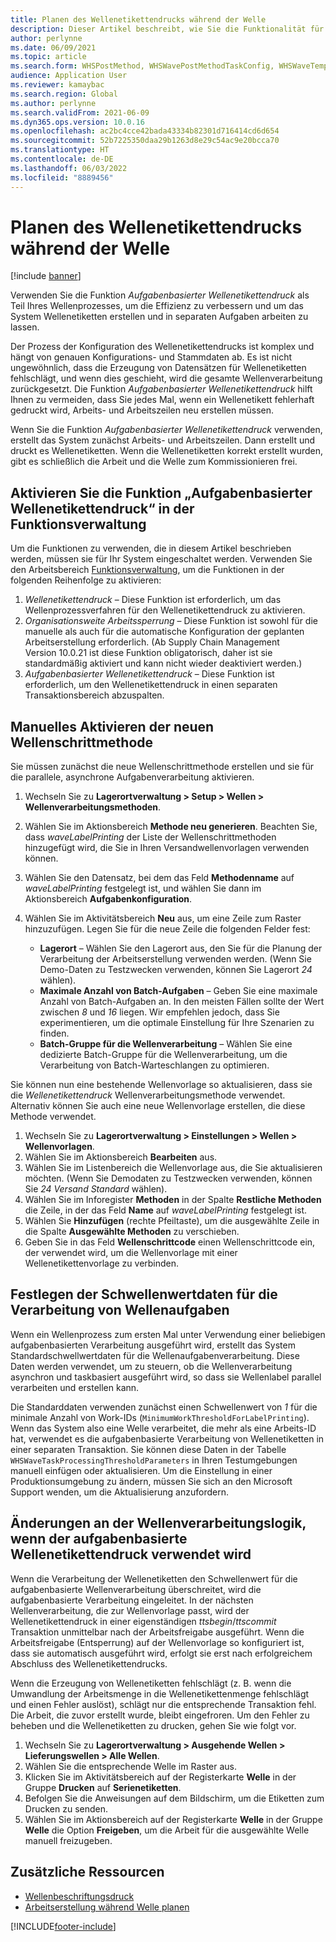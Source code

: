 ```yaml
---
title: Planen des Wellenetikettendrucks während der Welle
description: Dieser Artikel beschreibt, wie Sie die Funktionalität für aufgabenbasierten Wellenetikettendruck festlegen und verwenden.
author: perlynne
ms.date: 06/09/2021
ms.topic: article
ms.search.form: WHSPostMethod, WHSWavePostMethodTaskConfig, WHSWaveTemplateTable, WHSParameters, WHSWaveTableListPage, WHSWorkTableListPage, WHSWorkTable, BatchJobEnhanced, WHSPlannedWorkOrder
audience: Application User
ms.reviewer: kamaybac
ms.search.region: Global
ms.author: perlynne
ms.search.validFrom: 2021-06-09
ms.dyn365.ops.version: 10.0.16
ms.openlocfilehash: ac2bc4cce42bada43334b82301d716414cd6d654
ms.sourcegitcommit: 52b7225350daa29b1263d8e29c54ac9e20bcca70
ms.translationtype: HT
ms.contentlocale: de-DE
ms.lasthandoff: 06/03/2022
ms.locfileid: "8889456"
---
```

# <a name="schedule-wave-label-printing-during-wave"></a>Planen des Wellenetikettendrucks während der Welle

[!include [banner](../../includes/banner.md)]

Verwenden Sie die Funktion *Aufgabenbasierter Wellenetikettendruck* als Teil Ihres Wellenprozesses, um die Effizienz zu verbessern und um das System Wellenetiketten erstellen und in separaten Aufgaben arbeiten zu lassen.

Der Prozess der Konfiguration des Wellenetikettendrucks ist komplex und hängt von genauen Konfigurations- und Stammdaten ab. Es ist nicht ungewöhnlich, dass die Erzeugung von Datensätzen für Wellenetiketten fehlschlägt, und wenn dies geschieht, wird die gesamte Wellenverarbeitung zurückgesetzt. Die Funktion *Aufgabenbasierter Wellenetikettendruck* hilft Ihnen zu vermeiden, dass Sie jedes Mal, wenn ein Wellenetikett fehlerhaft gedruckt wird, Arbeits- und Arbeitszeilen neu erstellen müssen.

Wenn Sie die Funktion *Aufgabenbasierter Wellenetikettendruck* verwenden, erstellt das System zunächst Arbeits- und Arbeitszeilen. Dann erstellt und druckt es Wellenetiketten. Wenn die Wellenetiketten korrekt erstellt wurden, gibt es schließlich die Arbeit und die Welle zum Kommissionieren frei.

## <a name="turn-on-the-task-based-wave-label-printing-feature-in-feature-management"></a>Aktivieren Sie die Funktion „Aufgabenbasierter Wellenetikettendruck“ in der Funktionsverwaltung

Um die Funktionen zu verwenden, die in diesem Artikel beschrieben werden, müssen sie für Ihr System eingeschaltet werden. Verwenden Sie den Arbeitsbereich [Funktionsverwaltung](../../fin-ops-core/fin-ops/get-started/feature-management/feature-management-overview.md), um die Funktionen in der folgenden Reihenfolge zu aktivieren:

1. *Wellenetikettendruck* – Diese Funktion ist erforderlich, um das Wellenprozessverfahren für den Wellenetikettendruck zu aktivieren.
1. *Organisationsweite Arbeitssperrung* – Diese Funktion ist sowohl für die manuelle als auch für die automatische Konfiguration der geplanten Arbeitserstellung erforderlich. (Ab Supply Chain Management Version 10.0.21 ist diese Funktion obligatorisch, daher ist sie standardmäßig aktiviert und kann nicht wieder deaktiviert werden.)
1. *Aufgabenbasierter Wellenetikettendruck* – Diese Funktion ist erforderlich, um den Wellenetikettendruck in einen separaten Transaktionsbereich abzuspalten.

## <a name="manually-enable-the-new-wave-step-method"></a>Manuelles Aktivieren der neuen Wellenschrittmethode

Sie müssen zunächst die neue Wellenschrittmethode erstellen und sie für die parallele, asynchrone Aufgabenverarbeitung aktivieren.

1. Wechseln Sie zu **Lagerortverwaltung \> Setup \> Wellen \> Wellenverarbeitungsmethoden**.
1. Wählen Sie im Aktionsbereich **Methode neu generieren**. Beachten Sie, dass *waveLabelPrinting* der Liste der Wellenschrittmethoden hinzugefügt wird, die Sie in Ihren Versandwellenvorlagen verwenden können.
1. Wählen Sie den Datensatz, bei dem das Feld **Methodenname** auf *waveLabelPrinting* festgelegt ist, und wählen Sie dann im Aktionsbereich **Aufgabenkonfiguration**.
1. Wählen Sie im Aktivitätsbereich **Neu** aus, um eine Zeile zum Raster hinzuzufügen. Legen Sie für die neue Zeile die folgenden Felder fest:

    - **Lagerort** – Wählen Sie den Lagerort aus, den Sie für die Planung der Verarbeitung der Arbeitserstellung verwenden werden. (Wenn Sie Demo-Daten zu Testzwecken verwenden, können Sie Lagerort *24* wählen).
    - **Maximale Anzahl von Batch-Aufgaben** – Geben Sie eine maximale Anzahl von Batch-Aufgaben an. In den meisten Fällen sollte der Wert zwischen *8* und *16* liegen. Wir empfehlen jedoch, dass Sie experimentieren, um die optimale Einstellung für Ihre Szenarien zu finden.
    - **Batch-Gruppe für die Wellenverarbeitung** – Wählen Sie eine dedizierte Batch-Gruppe für die Wellenverarbeitung, um die Verarbeitung von Batch-Warteschlangen zu optimieren.

Sie können nun eine bestehende Wellenvorlage so aktualisieren, dass sie die *Wellenetikettendruck* Wellenverarbeitungsmethode verwendet. Alternativ können Sie auch eine neue Wellenvorlage erstellen, die diese Methode verwendet.

1. Wechseln Sie zu **Lagerortverwaltung \> Einstellungen \> Wellen \> Wellenvorlagen**.
1. Wählen Sie im Aktionsbereich **Bearbeiten** aus.
1. Wählen Sie im Listenbereich die Wellenvorlage aus, die Sie aktualisieren möchten. (Wenn Sie Demodaten zu Testzwecken verwenden, können Sie *24 Versand Standard* wählen).
1. Wählen Sie im Inforegister **Methoden** in der Spalte **Restliche Methoden** die Zeile, in der das Feld **Name** auf *waveLabelPrinting* festgelegt ist.
1. Wählen Sie **Hinzufügen** (rechte Pfeiltaste), um die ausgewählte Zeile in die Spalte **Ausgewählte Methoden** zu verschieben.
1. Geben Sie in das Feld **Wellenschrittcode** einen Wellenschrittcode ein, der verwendet wird, um die Wellenvorlage mit einer Wellenetikettenvorlage zu verbinden.

## <a name="set-wave-task-processing-threshold-data"></a>Festlegen der Schwellenwertdaten für die Verarbeitung von Wellenaufgaben

Wenn ein Wellenprozess zum ersten Mal unter Verwendung einer beliebigen aufgabenbasierten Verarbeitung ausgeführt wird, erstellt das System Standardschwellwertdaten für die Wellenaufgabenverarbeitung. Diese Daten werden verwendet, um zu steuern, ob die Wellenverarbeitung asynchron und taskbasiert ausgeführt wird, so dass sie Wellenlabel parallel verarbeiten und erstellen kann.

Die Standarddaten verwenden zunächst einen Schwellenwert von *1* für die minimale Anzahl von Work-IDs (`MinimumWorkThresholdForLabelPrinting`). Wenn das System also eine Welle verarbeitet, die mehr als eine Arbeits-ID hat, verwendet es die aufgabenbasierte Verarbeitung von Wellenetiketten in einer separaten Transaktion. Sie können diese Daten in der Tabelle `WHSWaveTaskProcessingThresholdParameters` in Ihren Testumgebungen manuell einfügen oder aktualisieren. Um die Einstellung in einer Produktionsumgebung zu ändern, müssen Sie sich an den Microsoft Support wenden, um die Aktualisierung anzufordern.

## <a name="changes-to-the-wave-processing-logic-when-task-based-wave-label-printing-is-used"></a>Änderungen an der Wellenverarbeitungslogik, wenn der aufgabenbasierte Wellenetikettendruck verwendet wird

Wenn die Verarbeitung der Wellenetiketten den Schwellenwert für die aufgabenbasierte Wellenverarbeitung überschreitet, wird die aufgabenbasierte Verarbeitung eingeleitet. In der nächsten Wellenverarbeitung, die zur Wellenvorlage passt, wird der Wellenetikettendruck in einer eigenständigen *ttsbegin*/*ttscommit* Transaktion unmittelbar nach der Arbeitsfreigabe ausgeführt. Wenn die Arbeitsfreigabe (Entsperrung) auf der Wellenvorlage so konfiguriert ist, dass sie automatisch ausgeführt wird, erfolgt sie erst nach erfolgreichem Abschluss des Wellenetikettendrucks.

Wenn die Erzeugung von Wellenetiketten fehlschlägt (z. B. wenn die Umwandlung der Arbeitsmenge in die Wellenetikettenmenge fehlschlägt und einen Fehler auslöst), schlägt nur die entsprechende Transaktion fehl. Die Arbeit, die zuvor erstellt wurde, bleibt eingefroren. Um den Fehler zu beheben und die Wellenetiketten zu drucken, gehen Sie wie folgt vor.

1. Wechseln Sie zu **Lagerortverwaltung \> Ausgehende Wellen \> Lieferungswellen \> Alle Wellen**.
1. Wählen Sie die entsprechende Welle im Raster aus.
1. Klicken Sie im Aktivitätsbereich auf der Registerkarte **Welle** in der Gruppe **Drucken** auf **Serienetiketten**.
1. Befolgen Sie die Anweisungen auf dem Bildschirm, um die Etiketten zum Drucken zu senden.
1. Wählen Sie im Aktionsbereich auf der Registerkarte **Welle** in der Gruppe **Welle** die Option **Freigeben**, um die Arbeit für die ausgewählte Welle manuell freizugeben.

## <a name="additional-resources"></a>Zusätzliche Ressourcen

- [Wellenbeschriftungsdruck](configure-wave-label-printing.md)
- [Arbeitserstellung während Welle planen](configure-wave-schedule-work-creation.md)

[!INCLUDE[footer-include](../../includes/footer-banner.md)]
